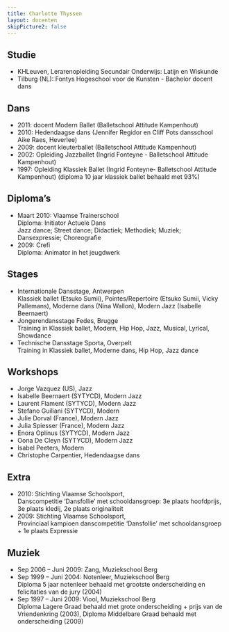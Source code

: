 ```yaml
---
title: Charlotte Thyssen
layout: docenten
skipPicture2: false
---
```

## Studie

* KHLeuven, Lerarenopleiding Secundair Onderwijs: Latijn en Wiskunde
* Tilburg (NL): Fontys Hogeschool voor de Kunsten - Bachelor docent dans

## Dans

* 2011: docent Modern Ballet (Balletschool Attitude Kampenhout)
* 2010: Hedendaagse dans (Jennifer Regidor en Cliff Pots dansschool Aike Raes, Heverlee)
* 2009: docent kleuterballet (Balletschool Attitude Kampenhout)
* 2002: Opleiding Jazzballet (Ingrid Fonteyne - Balletschool Attitude Kampenhout)
* 1997: Opleiding Klassiek Ballet (Ingrid Fonteyne- Balletschool Attitude Kampenhout) (diploma 10 jaar klassiek ballet behaald met 93%)

## Diploma’s

* Maart 2010: Vlaamse Trainerschool <br/> Diploma: Initiator Actuele Dans <br/> Jazz dance; Street dance; Didactiek; Methodiek; Muziek; Dansexpressie; Choreografie
* 2009: Crefi <br/> Diploma: Animator in het jeugdwerk

## Stages

* Internationale Dansstage, Antwerpen <br/>
  Klassiek ballet (Etsuko Sumii), Pointes/Repertoire (Etsuko Sumii, Vicky Pallemans), Moderne dans (Nina Wallon), Modern Jazz (Isabelle Beernaert)
* Jongerendansstage Fedes, Brugge <br/>
  Training in Klassiek ballet, Modern, Hip Hop, Jazz, Musical, Lyrical, Showdance
* Technische Dansstage Sporta, Overpelt <br/>
  Training in Klassiek ballet, Moderne dans, Hip Hop, Jazz dance

## Workshops

* Jorge Vazquez (US), Jazz
* Isabelle Beernaert (SYTYCD), Modern Jazz
* Laurent Flament (SYTYCD), Modern Jazz
* Stefano Guiliani (SYTYCD), Modern
* Julie Dorval (France), Modern Jazz
* Julia Spiesser (France), Modern Jazz
* Enora Oplinus (SYTYCD), Modern Jazz
* Oona De Cleyn (SYTYCD), Modern Jazz
* Isabel Peeters, Modern
* Christophe Carpentier, Hedendaagse dans

## Extra

* 2010: Stichting Vlaamse Schoolsport, <br/>
  Danscompetitie ‘Dansfollie’ met schooldansgroep: 3e plaats hoofdprijs, 3e plaats kledij, 2e plaats originaliteit
* 2009: Stichting Vlaamse Schoolsport, <br/>
  Provinciaal kampioen danscompetitie ‘Dansfollie’ met schooldansgroep + 1e plaats Expressie

## Muziek

* Sep 2006 – Juni 2009: Zang, Muziekschool Berg
* Sep 1999 – Juni 2004: Notenleer, Muziekschool Berg <br/>
  Diploma 5 jaar notenleer behaald met grootste onderscheiding en felicitaties van de jury (2004)
* Sep 1997 – Juni 2009: Viool, Muziekschool Berg <br/>
  Diploma Lagere Graad behaald met grote onderscheiding + prijs van de Vriendenkring (2003), Diploma Middelbare Graad behaald met onderscheiding (2009)